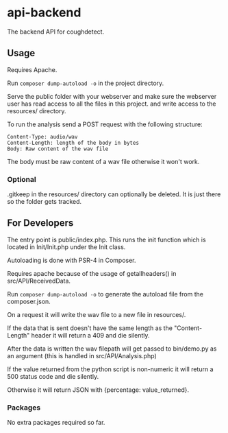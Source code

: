 # api-backend
The backend API for coughdetect.

## Usage
Requires Apache.

Run ```composer dump-autoload -o``` in the project directory.

Serve the public folder with your webserver and make sure the webserver user has read access to all the files in this project.
 and write access to the resources/ directory.
 
To run the analysis send a POST request with the following structure:

```
Content-Type: audio/wav
Content-Length: length of the body in bytes
Body: Raw content of the wav file
```

The body must be raw content of a wav file otherwise it won't work.

### Optional
.gitkeep in the resources/ directory can optionally be deleted. It is just there so the folder gets tracked.

## For Developers
The entry point is public/index.php. This runs the init function which is located in Init/Init.php under the Init class.

Autoloading is done with PSR-4 in Composer.

Requires apache because of the usage of getallheaders() in src/API/ReceivedData.

Run ```composer dump-autoload -o``` to generate the autoload file from the composer.json.

On a request it will write the wav file to a new file in resources/.

If the data that is sent doesn't have the same length as the "Content-Length" header it will return a 409 and die silently.

After the data is written the wav filepath will get passed to bin/demo.py as an argument (this is handled in src/API/Analysis.php)

If the value returned from the python script is non-numeric it will return a 500 status code and die silently.

Otherwise it will return JSON with {percentage: value_returned}.


### Packages
No extra packages required so far.